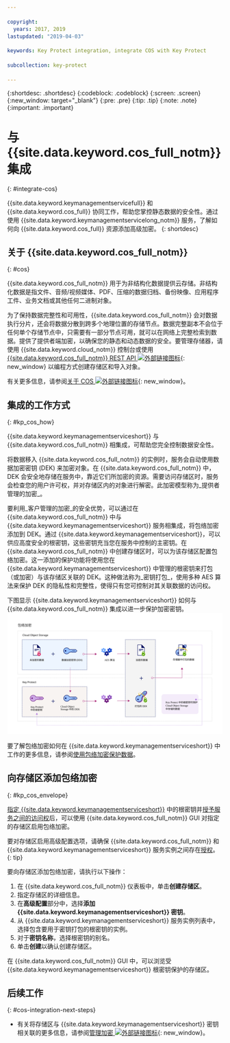 ```yaml
---

copyright:
  years: 2017, 2019
lastupdated: "2019-04-03"

keywords: Key Protect integration, integrate COS with Key Protect

subcollection: key-protect

---
```


{:shortdesc: .shortdesc}
{:codeblock: .codeblock}
{:screen: .screen}
{:new_window: target="_blank"}
{:pre: .pre}
{:tip: .tip}
{:note: .note}
{:important: .important}

# 与 {{site.data.keyword.cos_full_notm}} 集成
{: #integrate-cos}

{{site.data.keyword.keymanagementservicefull}} 和 {{site.data.keyword.cos_full}} 协同工作，帮助您掌控静态数据的安全性。通过使用 {{site.data.keyword.keymanagementservicelong_notm}} 服务，了解如何向 {{site.data.keyword.cos_full}} 资源添加高级加密。
{: shortdesc}

## 关于 {{site.data.keyword.cos_full_notm}}
{: #cos}

{{site.data.keyword.cos_full_notm}} 用于为非结构化数据提供云存储。非结构化数据是指文件、音频/视频媒体、PDF、压缩的数据归档、备份映像、应用程序工件、业务文档或其他任何二进制对象。  

为了保持数据完整性和可用性，{{site.data.keyword.cos_full_notm}} 会对数据执行分片，还会将数据分散到跨多个地理位置的存储节点。数据完整副本不会位于任何单个存储节点中，只需要有一部分节点可用，就可以在网络上完整检索到数据。提供了提供者端加密，以确保您的静态和动态数据的安全。要管理存储器，请使用 {{site.data.keyword.cloud_notm}} 控制台或使用 [{{site.data.keyword.cos_full_notm}} REST API ![外部链接图标](../../../icons/launch-glyph.svg "外部链接图标")](/docs/services/cloud-object-storage?topic=cloud-object-storage-compatibility-api-about#compatibility-api-about){: new_window} 以编程方式创建存储区和导入对象。

有关更多信息，请参阅[关于 COS ![外部链接图标](../../../icons/launch-glyph.svg "外部链接图标")](/docs/services/cloud-object-storage?topic=cloud-object-storage-about-ibm-cloud-object-storage){: new_window}。

## 集成的工作方式
{: #kp_cos_how}

{{site.data.keyword.keymanagementserviceshort}} 与 {{site.data.keyword.cos_full_notm}} 相集成，可帮助您完全控制数据安全性。  

将数据移入 {{site.data.keyword.cos_full_notm}} 的实例时，服务会自动使用数据加密密钥 (DEK) 来加密对象。在 {{site.data.keyword.cos_full_notm}} 中，DEK 会安全地存储在服务中，靠近它们所加密的资源。需要访问存储区时，服务会检查您的用户许可权，并对存储区内的对象进行解密。此加密模型称为_提供者管理的加密_。

要利用_客户管理的加密_的安全优势，可以通过在 {{site.data.keyword.cos_full_notm}} 中与 {{site.data.keyword.keymanagementserviceshort}} 服务相集成，将包络加密添加到 DEK。通过 {{site.data.keyword.keymanagementserviceshort}}，可以供应高度安全的根密钥，这些密钥充当您在服务中控制的主密钥。在 {{site.data.keyword.cos_full_notm}} 中创建存储区时，可以为该存储区配置包络加密。这一添加的保护功能将使用您在 {{site.data.keyword.keymanagementserviceshort}} 中管理的根密钥来打包（或加密）与该存储区关联的 DEK。这种做法称为_密钥打包_，使用多种 AES 算法来保护 DEK 的隐私性和完整性，使得只有您可控制对其关联数据的访问权。

下图显示 {{site.data.keyword.keymanagementserviceshort}} 如何与 {{site.data.keyword.cos_full_notm}} 集成以进一步保护加密密钥。![该图显示包络加密的上下文视图。](../images/kp-cos-envelope_min.svg)

要了解包络加密如何在 {{site.data.keyword.keymanagementserviceshort}} 中工作的更多信息，请参阅[使用包络加密保护数据](/docs/services/key-protect?topic=key-protect-envelope-encryption)。

## 向存储区添加包络加密
{: #kp_cos_envelope}

[指定 {{site.data.keyword.keymanagementserviceshort}}](/docs/services/key-protect?topic=key-protect-create-root-keys) 中的根密钥并[授予服务之间的访问权](/docs/services/key-protect?topic=key-protect-integrate-services#grant-access)后，可以使用 {{site.data.keyword.cos_full_notm}} GUI 对指定的存储区启用包络加密。

 要对存储区启用高级配置选项，请确保 {{site.data.keyword.cos_full_notm}} 和 {{site.data.keyword.keymanagementserviceshort}} 服务实例之间存在[授权](/docs/services/key-protect?topic=key-protect-integrate-services#grant-access)。
{: tip}

要向存储区添加包络加密，请执行以下操作：

1. 在 {{site.data.keyword.cos_full_notm}} 仪表板中，单击**创建存储区**。
2. 指定存储区的详细信息。
3. 在**高级配置**部分中，选择**添加 {{site.data.keyword.keymanagementserviceshort}} 密钥**。
4. 从 {{site.data.keyword.keymanagementserviceshort}} 服务实例列表中，选择包含要用于密钥打包的根密钥的实例。
5. 对于**密钥名称**，选择根密钥的别名。
6. 单击**创建**以确认创建存储区。

在 {{site.data.keyword.cos_full_notm}} GUI 中，可以浏览受 {{site.data.keyword.keymanagementserviceshort}} 根密钥保护的存储区。

## 后续工作
{: #cos-integration-next-steps}

- 有关将存储区与 {{site.data.keyword.keymanagementserviceshort}} 密钥相关联的更多信息，请参阅[管理加密 ![外部链接图标](../../../icons/launch-glyph.svg "外部链接图标")](/docs/services/cloud-object-storage?topic=cloud-object-storage-manage-encryption){: new_window}。 
